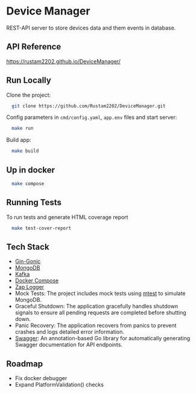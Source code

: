 
# Device Manager

REST-API server to store devices data and them events in database.

## API Reference
https://rustam2202.github.io/DeviceManager/

## Run Locally

Clone the project:

```bash
  git clone https://github.com/Rustam2202/DeviceManager.git
```

Config parameters in ```cmd/config.yaml```, ```app.env``` files and start server:

```bash
  make run
```
Build app:

```bash
  make build
```

## Up in docker

```bash
  make compose
```


## Running Tests

To run tests and generate HTML coverage report 

```bash
  make test-cover-report
```


## Tech Stack

- [Gin-Gonic](https://github.com/gin-gonic/gin)
- [MongoDB](https://github.com/mongodb/mongo-go-driver)
- [Kafka](https://github.com/segmentio/kafka-go)
- [Docker Compose](https://docs.docker.com/compose/)
- [Zap Logger](https://github.com/uber-go/zap)
- Mock Tests: The project includes mock tests using [mtest](https://go.mongodb.org/mongo-driver/mongo/integration/mtest) to simulate MongoDB.
- Graceful Shutdown: The application gracefully handles shutdown signals to ensure all pending requests are completed before shutting down.
- Panic Recovery: The application recovers from panics to prevent crashes and logs detailed error information.
- [Swagger](https://github.com/swaggo/swag): An annotation-based Go library for automatically generating Swagger documentation for API endpoints.


## Roadmap
- Fix docker debugger
- Expand PlatformValidation() checks
